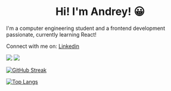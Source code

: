 <h1 align="center"> Hi! I'm Andrey! 😀</h1>
<p>I'm a computer engineering student and a frontend development passionate, currently learning React!</p>

Connect with me on: [Linkedin](https://linkedin.com/in/andrey-torrente)

![ ](https://img.shields.io/badge/Favorite%20language-JavaScript-yellow)
![ ](https://img.shields.io/badge/Cups%20of%20coffee-99999%2B-green)

[![GitHub Streak](https://github-readme-streak-stats.herokuapp.com?user=andreyt98&theme=github-dark-blue)](https://git.io/streak-stats)

[![Top Langs](https://github-readme-stats.vercel.app/api/top-langs/?username=andreyt98)](https://github.com/andreyt98/github-readme-stats)
</div>
